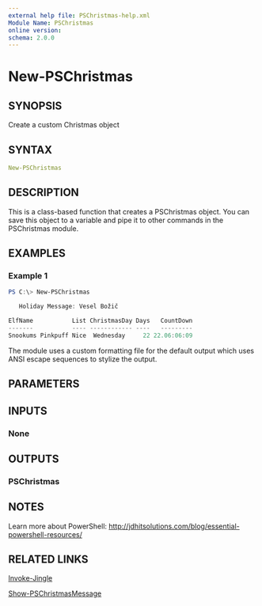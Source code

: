 ```yaml
---
external help file: PSChristmas-help.xml
Module Name: PSChristmas
online version:
schema: 2.0.0
---
```


# New-PSChristmas

## SYNOPSIS

Create a custom Christmas object

## SYNTAX

```yaml
New-PSChristmas
```

## DESCRIPTION

This is a class-based function that creates a PSChristmas object. You can save this object to a variable and pipe it to other commands in the PSChristmas module.

## EXAMPLES

### Example 1

```powershell
PS C:\> New-PSChristmas

   Holiday Message: Vesel Božič

ElfName           List ChristmasDay Days   CountDown
-------           ---- ------------ ----   ---------
Snookums Pinkpuff Nice  Wednesday     22 22.06:06:09
```

The module uses a custom formatting file for the default output which uses ANSI escape sequences to stylize the output.

## PARAMETERS

## INPUTS

### None

## OUTPUTS

### PSChristmas

## NOTES

Learn more about PowerShell: http://jdhitsolutions.com/blog/essential-powershell-resources/

## RELATED LINKS

[Invoke-Jingle]()

[Show-PSChristmasMessage]()
